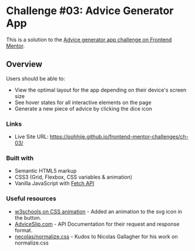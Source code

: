 # Challenge #03: Advice Generator App

This is a solution to the [Advice generator app challenge on Frontend Mentor](https://www.frontendmentor.io/challenges/advice-generator-app-QdUG-13db). 

## Overview

Users should be able to:

- View the optimal layout for the app depending on their device's screen size
- See hover states for all interactive elements on the page
- Generate a new piece of advice by clicking the dice icon

### Links

- Live Site URL: https://pohhjie.github.io/frontend-mentor-challenges/ch-03/

### Built with

- Semantic HTML5 markup
- CSS3 (Grid, Flexbox, CSS variables & animation)
- Vanilla JavaScript with [Fetch API](https://developer.mozilla.org/en-US/docs/Web/API/Fetch_API) 

### Useful resources

- [w3schools on CSS animation](https://www.w3schools.com/css/css3_animations.asp) - Added an animation to the svg icon in the button.
- [AdviceSlip.com](https://api.adviceslip.com/) - API Documentation for their request and response format.
- [necolas/normalize.css](https://github.com/necolas/normalize.css/) - Kudos to Nicolas Gallagher for his work on normalize.css
